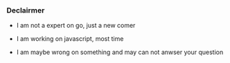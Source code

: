 ### Declairmer

* I am not a expert on go, just a new comer

* I am working on javascript, most time

* I am maybe wrong on something and may can not anwser your question
